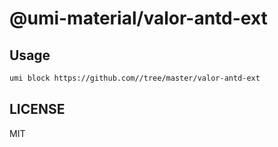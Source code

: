 # @umi-material/valor-antd-ext



## Usage

```sh
umi block https://github.com//tree/master/valor-antd-ext
```

## LICENSE

MIT
